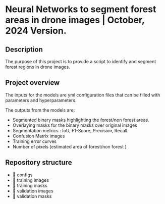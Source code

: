 # Neural Networks to segment forest areas in drone images | October, 2024 Version.

## Description

The purpose of this project is to provide a script to identify and segment forest regions in drone images. 

## Project overview

The inputs for the models are yml configuration files that can be filled with parameters and hyperparameters.

The outputs from the models are: 

- Segmented binary masks highlighting the forest/non forest areas.
- Overlaying masks for the binary masks over original images
- Segmentation metrics : IoU, F1-Score, Precision, Recall.
- Confusion Matrix images
- Training error curves
- Number of pixels (estimated area of forest/non forest )

## Repository structure

- :file_folder: configs
- :file_folder: training images
- :file_folder: training masks
- :file_folder: validation images
- :file_folder: validation masks
